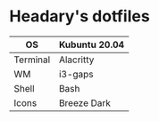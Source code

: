 # Headary's dotfiles

| OS        | Kubuntu 20.04 |
| --------- | ------------- |
| Terminal  | Alacritty     |
| WM        | i3-gaps       |
| Shell     | Bash          |
| Icons     | Breeze Dark   |
